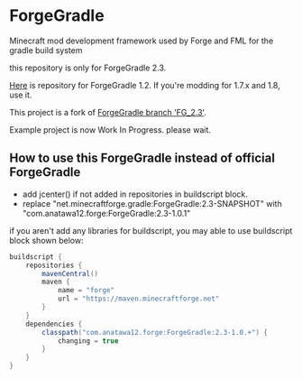 ForgeGradle
===========

Minecraft mod development framework used by Forge and FML for the gradle build system

this repository is only for ForgeGradle 2.3.

[Here](https://github.com/anatawa12/ForgeGradle-1.2) is repository for ForgeGradle 1.2. If you're modding for 1.7.x and 1.8, use it.

This project is a fork of [ForgeGradle branch 'FG_2.3'](https://github.com/MinecraftForge/ForgeGradle/tree/FG_2.3).

<!-- [Example project found here](https://github.com/anatawa12/ForgeGradle-example) -->

Example project is now Work In Progress. please wait.

## How to use this ForgeGradle instead of official ForgeGradle

- add jcenter() if not added in repositories in buildscript block.
- replace "net.minecraftforge.gradle:ForgeGradle:2.3-SNAPSHOT" with "com.anatawa12.forge:ForgeGradle:2.3-1.0.1"

if you aren't add any libraries for buildscript, you may able to use buildscript block shown below:

```groovy
buildscript {
    repositories {
        mavenCentral()
        maven {
            name = "forge"
            url = "https://maven.minecraftforge.net"
        }
    }
    dependencies {
        classpath("com.anatawa12.forge:ForgeGradle:2.3-1.0.+") {
            changing = true
        }
    }
}
```
